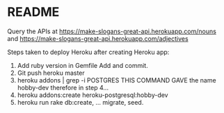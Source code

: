# README

Query the APIs at https://make-slogans-great-api.herokuapp.com/nouns and https://make-slogans-great-api.herokuapp.com/adjectives

Steps taken to deploy Heroku after creating Heroku app:
1. Add ruby version in Gemfile Add and commit.
2. Git push heroku master
3. heroku addons | grep -i POSTGRES  THIS COMMAND GAVE the name hobby-dev therefore in step 4...
4. heroku addons:create heroku-postgresql:hobby-dev
5. heroku run rake db:create, ... migrate, seed.
